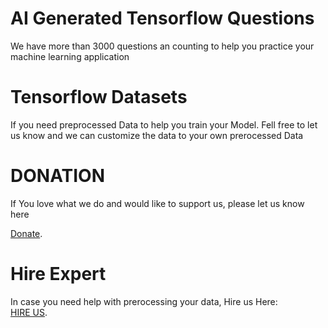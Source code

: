 # AI Generated Tensorflow Questions


We have more than 3000 questions an counting to help you practice your machine learning application

# Tensorflow Datasets
If you need preprocessed Data to help you train your Model. Fell free to let us know and we can customize the data to your own prerocessed Data


# DONATION

If You love what we do and would like to support us, please let  us know here

[Donate](https://ko-fi.com/boratechlife).


# Hire Expert

In case you need help with prerocessing your data, Hire us Here:  
[HIRE US](https://www.fiverr.com/boratechlife).